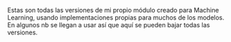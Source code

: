 Estas son todas las versiones de mi propio módulo creado para Machine Learning, usando implementaciones propias para muchos de los modelos. En algunos nb se llegan a usar así que aquí se pueden bajar  todas las versiones. 
